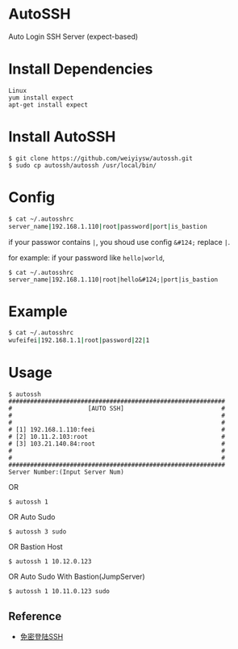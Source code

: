 # AutoSSH
Auto Login SSH Server (expect-based)

# Install Dependencies
```
Linux
yum install expect
apt-get install expect
```

# Install AutoSSH

```
$ git clone https://github.com/weiyiysw/autossh.git
$ sudo cp autossh/autossh /usr/local/bin/
```

# Config

```bash
$ cat ~/.autosshrc
server_name|192.168.1.110|root|password|port|is_bastion

```

if your passwor contains `|`, you shoud use config `&#124;` replace `|`.

for example: if your password like `hello|world`,
```
$ cat ~/.autosshrc
server_name|192.168.1.110|root|hello&#124;|port|is_bastion
```

# Example
```bash
$ cat ~/.autosshrc
wufeifei|192.168.1.1|root|password|22|1
```


# Usage

```
$ autossh
############################################################
#                     [AUTO SSH]                           #
#                                                          #
#                                                          #
# [1] 192.168.1.110:feei                                   #
# [2] 10.11.2.103:root                                     #
# [3] 103.21.140.84:root                                   #
#                                                          #
#                                                          #
############################################################
Server Number:(Input Server Num)
```

OR

```
$ autossh 1
```

OR Auto Sudo

```
$ autossh 3 sudo
```

OR Bastion Host

```
$ autossh 1 10.12.0.123
```

OR Auto Sudo With Bastion(JumpServer)

```
$ autossh 1 10.11.0.123 sudo
```

## Reference

- [免密登陆SSH](http://feei.cn/免密登陆SSH)
